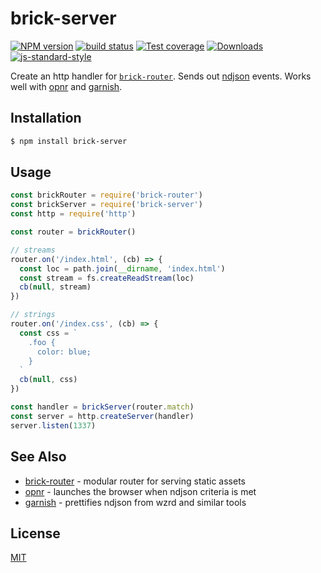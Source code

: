# brick-server
[![NPM version][npm-image]][npm-url]
[![build status][travis-image]][travis-url]
[![Test coverage][coveralls-image]][coveralls-url]
[![Downloads][downloads-image]][downloads-url]
[![js-standard-style][standard-image]][standard-url]

Create an http handler for
[`brick-router`](https://github.com/yoshuawuyts/brick-router).
Sends out [ndjson](ndjson.org) events. Works well with 
[opnr](https://github.com/mattdesl/opnr) and 
[garnish](https://github.com/mattdesl/garnish).

## Installation
```bash
$ npm install brick-server
```

## Usage
```js
const brickRouter = require('brick-router')
const brickServer = require('brick-server')
const http = require('http')

const router = brickRouter()

// streams
router.on('/index.html', (cb) => {
  const loc = path.join(__dirname, 'index.html')
  const stream = fs.createReadStream(loc)
  cb(null, stream)
})

// strings
router.on('/index.css', (cb) => {
  const css = `
    .foo {
      color: blue;
    }
  `
  cb(null, css)
})

const handler = brickServer(router.match)
const server = http.createServer(handler)
server.listen(1337)
```

## See Also
- [brick-router](https://github.com/yoshuawuyts/brick-router) - modular router for serving static assets 
- [opnr](https://github.com/mattdesl/opnr) - launches the browser when ndjson criteria is met
- [garnish](https://github.com/mattdesl/garnish) - prettifies ndjson from wzrd and similar tools

## License
[MIT](https://tldrlegal.com/license/mit-license)

[npm-image]: https://img.shields.io/npm/v/brick-server.svg?style=flat-square
[npm-url]: https://npmjs.org/package/brick-server
[travis-image]: https://img.shields.io/travis/yoshuawuyts/brick-server.svg?style=flat-square
[travis-url]: https://travis-ci.org/yoshuawuyts/brick-server
[coveralls-image]: https://img.shields.io/coveralls/yoshuawuyts/brick-server.svg?style=flat-square
[coveralls-url]: https://coveralls.io/r/yoshuawuyts/brick-server?branch=master
[downloads-image]: http://img.shields.io/npm/dm/brick-server.svg?style=flat-square
[downloads-url]: https://npmjs.org/package/brick-server
[standard-image]: https://img.shields.io/badge/code%20style-standard-brightgreen.svg?style=flat-square
[standard-url]: https://github.com/feross/standard
